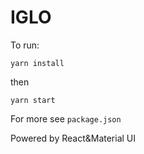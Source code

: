 # IGLO

To run:

`yarn install`

then

`yarn start`

For more see `package.json`

Powered by React&Material UI
